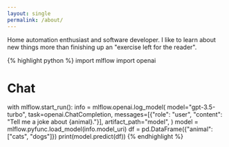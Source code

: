```yaml
---
layout: single
permalink: /about/
---
```


Home automation enthusiast and software developer. I like to learn about new things more than finishing up an "exercise left for the reader".

{% highlight python %}
import mlflow
import openai

# Chat
with mlflow.start_run():
    info = mlflow.openai.log_model(
        model="gpt-3.5-turbo",
        task=openai.ChatCompletion,
        messages=[{"role": "user", "content": "Tell me a joke about {animal}."}],
        artifact_path="model",
    )
    model = mlflow.pyfunc.load_model(info.model_uri)
    df = pd.DataFrame({"animal": ["cats", "dogs"]})
    print(model.predict(df))
{% endhighlight %}
